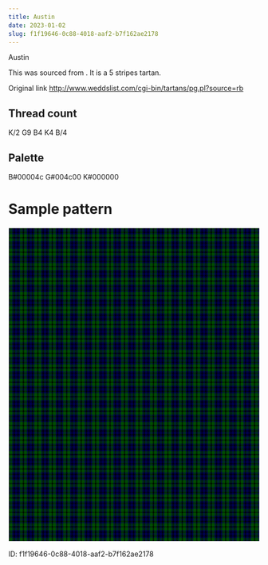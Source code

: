 ```yaml
---
title: Austin
date: 2023-01-02
slug: f1f19646-0c88-4018-aaf2-b7f162ae2178
---
```

Austin

This was sourced from <no value>.  It is a 5 stripes tartan.

Original link http://www.weddslist.com/cgi-bin/tartans/pg.pl?source=rb

## Thread count
K/2 G9 B4 K4 B/4

## Palette
B#00004c G#004c00 K#000000

# Sample pattern

![Tartan detail](tartan.png "K/2 G9 B4 K4 B/4 tartan")

ID: f1f19646-0c88-4018-aaf2-b7f162ae2178